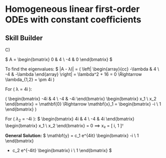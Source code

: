 # Homogeneous linear first-order ODEs with constant coefficients





## Skill Builder
C)


$
A = \begin{bmatrix}
0 & 4 \\
-4 & 0
\end{bmatrix}
$

To find the eigenvalues:
$
|A - λI| = 
\(
\left| \begin{array}{cc}
-\lambda & 4 \\
-4 & -\lambda
\end{array} \right|
= \lambda^2 + 16 = 0 \Rightarrow \lambda_{1,2} = \pm 4i
\)

For \( λ = 4i \):

\(
\begin{bmatrix}
-4i & 4 \\
-4 & -4i
\end{bmatrix}
\begin{bmatrix}
x_1 \\
x_2
\end{bmatrix}
= \mathbf{0} \Rightarrow \mathbf{x}_1 = \begin{bmatrix} -i \\ 1 \end{bmatrix}
\)


For \( $\lambda_2$ = -4i \):
$
\begin{bmatrix}
4i & 4 \\
-4 & 4i
\end{bmatrix}
\begin{bmatrix}
x_1 \\
x_2
\end{bmatrix}
= 0 ⟹ x₂ = [ i, 1 ]ᵀ

**General Solution:**
$
\mathbf{y} = c_1 e^{4it} \begin{bmatrix}
-i \\
1
\end{bmatrix}
+ c_2 e^{-4it} \begin{bmatrix}
i \\
1
\end{bmatrix}
$
